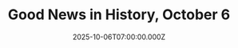 ---
title: "Good News in History, October 6"
date: 2025-10-06T07:00:00.000Z
category: Human Kindness
externalLink: "https://www.goodnewsnetwork.org/events061006/"
image: ""
excerpt: "114 years ago today, Beatrix de Rijk became the first female licensed Dutch aircraft pilot. This pioneering aviator was born in Surabaya, modern-day Indonesia in the Dutch East Indies, to a Javan mother and a Dutch father. In the Netherlands, she was the first Dutch woman to drive a German automobile, but she found the […] The post Good News…"
---